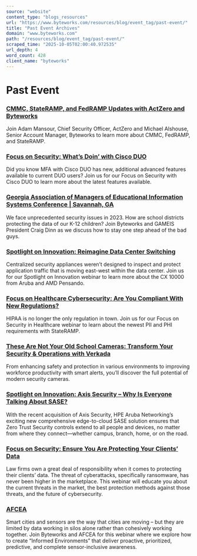 ```yaml
---
source: "website"
content_type: "blogs_resources"
url: "https://www.byteworks.com/resources/blog/event_tag/past-event/"
title: "Past Event Archives"
domain: "www.byteworks.com"
path: "/resources/blog/event_tag/past-event/"
scraped_time: "2025-10-05T02:00:40.972535"
url_depth: 4
word_count: 428
client_name: "byteworks"
---
```


# Past Event

### [CMMC, StateRAMP, and FedRAMP Updates with ActZero and Byteworks](https://www.byteworks.com/resources/events/cmmc-stateramp-fedramp-updates-actzero-byteworks/)

Join Adam Mansour, Chief Security Officer, ActZero and Michael Alshouse, Senior Account Manager, Byteworks to learn more about CMMC, FedRAMP, and StateRAMP.

### [Focus on Security: What’s Doin’ with Cisco DUO](https://www.byteworks.com/resources/events/whats-doin-with-cisco-duo/)

Did you know MFA with Cisco DUO has new, additional advanced features available to current DUO users? Join us for our Focus on Security with Cisco DUO to learn more about the latest features available.

### [Georgia Association of Managers of Educational Information Systems Conference | Savannah, GA](https://www.byteworks.com/resources/events/gameis-conference-2023/)

We face unprecedented security issues in 2023. How are school districts protecting the data of our K-12 children? Join Byteworks and GAMEIS President Craig Dinn as we discuss how to stay one step ahead of the bad guys.

### [Spotlight on Innovation: Reimagine Data Center Switching](https://www.byteworks.com/resources/events/reimagine-data-center-switching/)

Centralized security appliances weren’t designed to inspect and protect application traffic that is moving east-west within the data center. Join us for our Spotlight on Innovation webinar to learn more about the CX 10000 from Aruba and AMD Pensando.

### [Focus on Healthcare Cybersecurity: Are You Compliant With New Regulations?](https://www.byteworks.com/resources/events/focus-on-healthcare-cybersecurity/)

HIPAA is no longer the only regulation in town. Join us for our Focus on Security in Healthcare webinar to learn about the newest PII and PHI requirements with StateRAMP.

### [These Are Not Your Old School Cameras: Transform Your Security & Operations with Verkada](https://www.byteworks.com/resources/events/transform-your-security-operations-with-verkada/)

From enhancing safety and protection in various environments to improving workforce productivity with smart alerts, you’ll discover the full potential of modern security cameras.

### [Spotlight on Innovation: Axis Security – Why Is Everyone Talking About SASE?](https://www.byteworks.com/resources/events/axis-security-sase/)

With the recent acquisition of Axis Security, HPE Aruba Networking’s exciting new comprehensive edge-to-cloud SASE solution ensures that Zero Trust Security controls extend to all people and devices, no matter from where they connect—whether campus, branch, home, or on the road.

### [Focus on Security: Ensure You Are Protecting Your Clients’ Data](https://www.byteworks.com/resources/events/focus-on-security-webinar/)

Law firms own a great deal of responsibility when it comes to protecting their clients’ data. The threat of cyberattacks, specifically ransomware, has never been higher in the marketplace. This webinar will educate you about the current threats in the market, the best protection methods against those threats, and the future of cybersecurity.

### [AFCEA](https://www.byteworks.com/resources/events/afcea/)

Smart cities and sensors are the way that cities are moving – but they are limited by data working in silos alone rather than cohesively working together. Join Byteworks and AFCEA for this webinar where we explore how to create “Informed Environments” that deliver proactive, prioritized, predictive, and complete sensor-inclusive awareness.